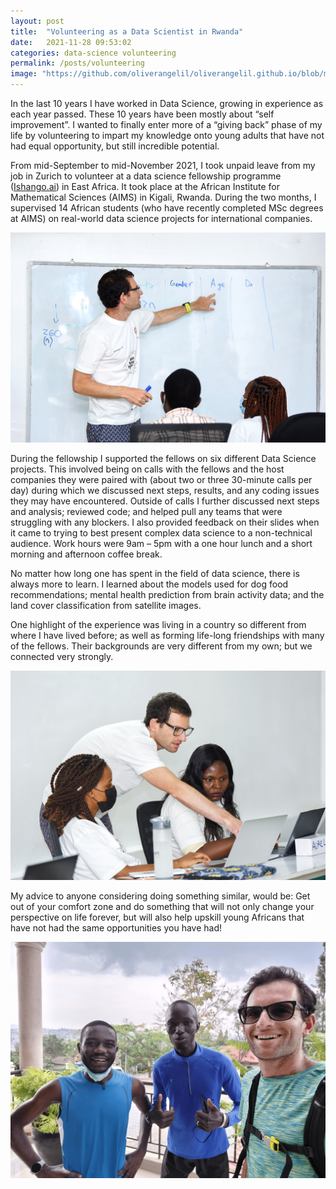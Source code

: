 ```yaml
---
layout: post
title:  "Volunteering as a Data Scientist in Rwanda"
date:   2021-11-28 09:53:02
categories: data-science volunteering
permalink: /posts/volunteering
image: "https://github.com/oliverangelil/oliverangelil.github.io/blob/master/photos/blog8_group_photo.jpeg?raw=true"
---
```

In the last 10 years I have worked in Data Science, growing in experience as each year passed. These 10 years have been mostly about “self improvement”. I wanted to finally enter more of a “giving back” phase of my life by volunteering to impart my knowledge onto young adults that have not had equal opportunity, but still incredible potential.

From mid-September to mid-November 2021, I took unpaid leave from my job in Zurich to volunteer at a data science fellowship programme ([Ishango.ai](https://ishango.ai/)) in East Africa. It took place at the African Institute for Mathematical Sciences (AIMS) in Kigali, Rwanda. During the two months, I supervised 14 African students (who have recently completed MSc degrees at AIMS) on real-world data science projects for international companies.

![whiteboard](https://github.com/oliverangelil/oliverangelil.github.io/blob/master/photos/blog8_whiteboard.jpeg?raw=true)

During the fellowship I supported the fellows on six different Data Science projects. This involved being on calls with the fellows and the host companies they were paired with (about two or three 30-minute calls per day) during which we discussed next steps, results, and any coding issues they may have encountered. Outside of calls I further discussed next steps and analysis; reviewed code; and helped pull any teams that were struggling with any blockers. I also provided feedback on their slides when it came to trying to best present complex data science to a non-technical audience. Work hours were 9am – 5pm with a one hour lunch and a short morning and afternoon coffee break. 

No matter how long one has spent in the field of data science, there is always more to learn. I learned about the models used for dog food recommendations; mental health prediction from brain activity data; and the land cover classification from satellite images. 

One highlight of the experience was living in a country so different from where I have lived before; as well as forming life-long friendships with many of the fellows. Their backgrounds are very different from my own; but we connected very strongly. 

![smoking test](https://github.com/oliverangelil/oliverangelil.github.io/blob/master/photos/blog8_pointing.jpeg?raw=true)

My advice to anyone considering doing something similar, would be: Get out of your comfort zone and do something that will not only change your perspective on life forever, but will also help upskill young Africans that have not had the same opportunities you have had! 

![smoking test](https://github.com/oliverangelil/oliverangelil.github.io/blob/master/photos/blog8_run.jpeg?raw=true)



